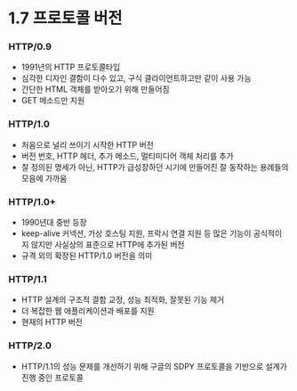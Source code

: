 # 1.7 프로토콜 버전

### HTTP/0.9
- 1991년의 HTTP 프로토콜타입
- 심각한 디자인 결함이 다수 있고, 구식 클라이언트하고만 같이 사용 가능
- 간단한 HTML 객체를 받아오기 위해 만들어짐
- GET 메소드만 지원

### HTTP/1.0
- 처음으로 널리 쓰이기 시작한 HTTP 버전
- 버전 번호, HTTP 헤더, 추가 메소드, 멀티미디어 객체 처리를 추가
- 잘 정의된 명세가 아닌, HTTP가 급성장하던 시기에 만들어진 잘 동작하는 용례들의 모음에 가까움

### HTTP/1.0+
- 1990년대 중반 등장
- keep-alive 커넥션, 가상 호스팅 지원, 프락시 연결 지원 등 많은 기능이 공식적이지 않지만 사실상의 표준으로 HTTP에 추가된 버전
- 규격 외의 확장된 HTTP/1.0 버전을 의미

### HTTP/1.1
- HTTP 설계의 구조적 결함 교정, 성능 최적화, 잘못된 기능 제거
- 더 복잡한 웹 애플리케이션과 배포를 지원
- 현재의 HTTP 버전
 
### HTTP/2.0
- HTTP/1.1의 성능 문제를 개선하기 위해 구글의 SDPY 프로토콜을 기반으로 설계가 진행 중인 프로토콜